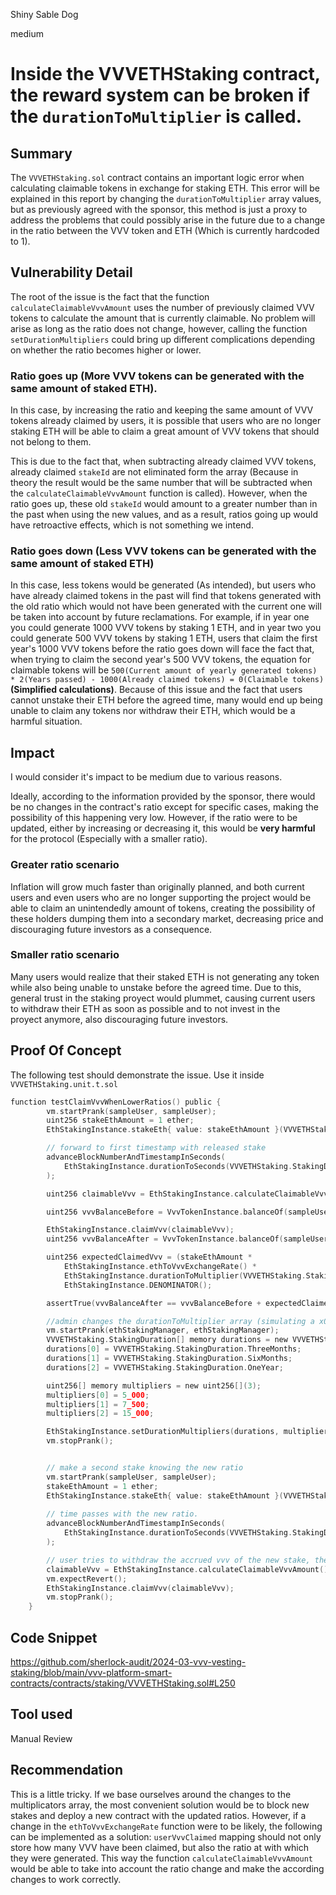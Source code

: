 Shiny Sable Dog

medium

# Inside the VVVETHStaking contract, the reward system can be broken if the  `durationToMultiplier` is called.

## Summary
The `VVVETHStaking.sol` contract contains an important logic error when calculating claimable tokens in exchange for staking ETH. This error will be explained in this report by changing the `durationToMultiplier` array values, but as previously agreed with the sponsor, this method is just a proxy to address the problems that could possibly arise in the future due to a change in the ratio between the VVV token and ETH (Which is currently hardcoded to 1).

## Vulnerability Detail
The root of the issue is the fact that the function `calculateClaimableVvvAmount` uses the number of previously claimed VVV tokens to calculate the amount that is currently claimable. No problem will arise as long as the ratio does not change, however, calling the function `setDurationMultipliers` could bring up different complications depending on whether the ratio becomes higher or lower.

### Ratio goes up (More VVV tokens can be generated with the same amount of staked ETH).
 In this case, by increasing the ratio and keeping the same amount of VVV tokens already claimed by users, it is possible that users who are no longer staking ETH will be able to claim a great amount of VVV tokens that should not belong to them. 

This is due to the fact that, when subtracting already claimed VVV tokens, already claimed `stakeId` are not eliminated form the array (Because in theory the result would be the same number that will be subtracted when the `calculateClaimableVvvAmount` function is called). However, when the ratio goes up, these old `stakeId` would amount to a greater number than in the past when using the new values, and as a result, ratios going up would have retroactive effects, which is not something we intend.

### Ratio goes down (Less VVV tokens can be generated with the same amount of staked ETH)
In this case, less tokens would be generated (As intended), but users who have already claimed tokens in the past will find that tokens generated with the old ratio which would not have been generated with the current one will be taken into account by future reclamations. For example, if in year one you could generate 1000 VVV tokens by staking 1 ETH, and in year two you could generate 500 VVV tokens by staking 1 ETH, users that claim the first year's 1000 VVV tokens before the ratio goes down will face the fact that, when trying to claim the second year's 500 VVV tokens, the equation for claimable tokens will be `500(Current amount of yearly generated tokens) * 2(Years passed) - 1000(Already claimed tokens) = 0(Claimable tokens)` **(Simplified calculations)**. Because of this issue and the fact that users cannot unstake their ETH before the agreed time, many would end up being unable to claim any tokens nor withdraw their ETH, which would be a harmful situation.

## Impact
I would consider it's impact to be medium due to various reasons. 

Ideally, according to the information provided by the sponsor, there would be no changes in the contract's ratio except for specific cases, making the possibility of this happening very low. However, if the ratio were to be updated, either by increasing or decreasing it, this would be **very harmful** for the protocol (Especially with a smaller ratio). 

### Greater ratio scenario
Inflation will grow much faster than originally planned, and both current users and even users who are no longer supporting the project would be able to claim an unintendedly amount of tokens, creating the possibility of these holders dumping them into a secondary market, decreasing price and discouraging future investors as a consequence.

### Smaller ratio scenario
Many users would realize that their staked ETH is not generating any token while also being unable to unstake before the agreed time. Due to this, general trust in the staking proyect would plummet, causing current users to withdraw their ETH as soon as possible and to not invest in the proyect anymore, also discouraging future investors.

## Proof Of Concept
The following test should demonstrate the issue. Use it inside `VVVETHStaking.unit.t.sol`
```c
function testClaimVvvWhenLowerRatios() public {
        vm.startPrank(sampleUser, sampleUser);
        uint256 stakeEthAmount = 1 ether;
        EthStakingInstance.stakeEth{ value: stakeEthAmount }(VVVETHStaking.StakingDuration.ThreeMonths);

        // forward to first timestamp with released stake
        advanceBlockNumberAndTimestampInSeconds(
            EthStakingInstance.durationToSeconds(VVVETHStaking.StakingDuration.ThreeMonths) + 1
        );

        uint256 claimableVvv = EthStakingInstance.calculateClaimableVvvAmount();

        uint256 vvvBalanceBefore = VvvTokenInstance.balanceOf(sampleUser);

        EthStakingInstance.claimVvv(claimableVvv);
        uint256 vvvBalanceAfter = VvvTokenInstance.balanceOf(sampleUser);

        uint256 expectedClaimedVvv = (stakeEthAmount *
            EthStakingInstance.ethToVvvExchangeRate() *
            EthStakingInstance.durationToMultiplier(VVVETHStaking.StakingDuration.ThreeMonths)) /
            EthStakingInstance.DENOMINATOR();

        assertTrue(vvvBalanceAfter == vvvBalanceBefore + expectedClaimedVvv);

        //admin changes the durationToMultiplier array (simulating a x0.5 on ratio)
        vm.startPrank(ethStakingManager, ethStakingManager);
        VVVETHStaking.StakingDuration[] memory durations = new VVVETHStaking.StakingDuration[](3);
        durations[0] = VVVETHStaking.StakingDuration.ThreeMonths;
        durations[1] = VVVETHStaking.StakingDuration.SixMonths;
        durations[2] = VVVETHStaking.StakingDuration.OneYear;

        uint256[] memory multipliers = new uint256[](3);
        multipliers[0] = 5_000;
        multipliers[1] = 7_500;
        multipliers[2] = 15_000;

        EthStakingInstance.setDurationMultipliers(durations, multipliers);
        vm.stopPrank();


        // make a second stake knowing the new ratio
        vm.startPrank(sampleUser, sampleUser);
        stakeEthAmount = 1 ether;
        EthStakingInstance.stakeEth{ value: stakeEthAmount }(VVVETHStaking.StakingDuration.ThreeMonths);
        
        // time passes with the new ratio.
        advanceBlockNumberAndTimestampInSeconds(
            EthStakingInstance.durationToSeconds(VVVETHStaking.StakingDuration.ThreeMonths) + 1
        );

        // user tries to withdraw the accrued vvv of the new stake, the transaction reverts due to claimableVvv being zero.
        claimableVvv = EthStakingInstance.calculateClaimableVvvAmount();
        vm.expectRevert();
        EthStakingInstance.claimVvv(claimableVvv);
        vm.stopPrank();
    }
```

## Code Snippet
https://github.com/sherlock-audit/2024-03-vvv-vesting-staking/blob/main/vvv-platform-smart-contracts/contracts/staking/VVVETHStaking.sol#L250

## Tool used

Manual Review

## Recommendation

This is a little tricky. If we base ourselves around the changes to the multiplicators array, the most convenient solution would be to block new stakes and deploy a new contract with the updated ratios. However, if a change in the `ethToVvvExchangeRate` function were to be likely, the following can be implemented as a solution: `userVvvClaimed` mapping should not only store how many VVV have been claimed, but also the ratio at with which they were generated. This way the function `calculateClaimableVvvAmount` would be able to take into account the ratio change and make the according changes to work correctly.